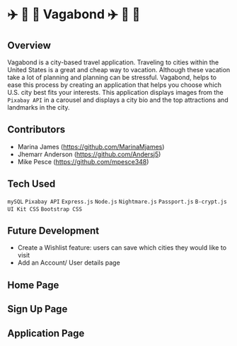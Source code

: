 # :airplane: :train: :ticket: Vagabond :airplane: :train: :ticket:

## Overview
Vagabond is a city-based travel application. Traveling to cities within the United States is a great and cheap way to vacation. Although these vacation take a lot of planning and planning can be stressful. Vagabond, helps to ease this process by creating an application that helps you choose which U.S. city best fits your interests. This application displays images from the `Pixabay API` in a carousel and displays a city bio and the top attractions and landmarks in the city. 

## Contributors
- Marina James (https://github.com/MarinaMjames)
- Jhemarr Anderson (https://github.com/Andersj5)
- Mike Pesce (https://github.com/mpesce348)

## Tech Used
`mySQL`
`Pixabay API`
`Express.js`
`Node.js`
`Nightmare.js`
`Passport.js`
`B-crypt.js`
`UI Kit CSS`
`Bootstrap CSS`

## Future Development
- Create a Wishlist feature: users can save which cities they would like to visit
- Add an Account/ User details page

## Home Page

## Sign Up Page

## Application Page

